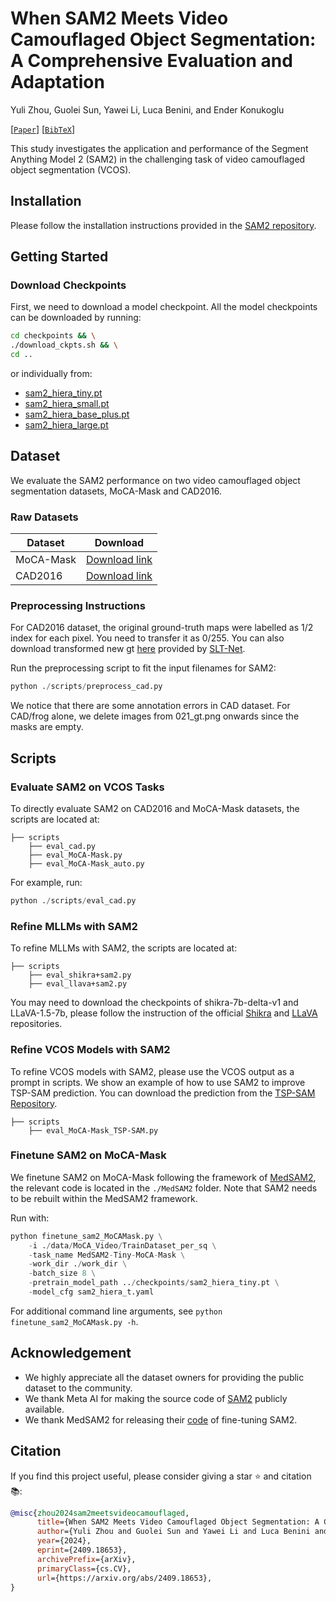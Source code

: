 # When SAM2 Meets Video Camouflaged Object Segmentation: A Comprehensive Evaluation and Adaptation

Yuli Zhou, Guolei Sun, Yawei Li, Luca Benini, and Ender Konukoglu

[[`Paper`](https://arxiv.org/pdf/2409.18653)] [[`BibTeX`](#citation)]


This study investigates the application and performance of the Segment Anything Model 2 (SAM2) in the challenging task of video camouflaged object segmentation (VCOS).


## Installation

Please follow the installation instructions provided in the [SAM2 repository](https://github.com/facebookresearch/sam2). 

## Getting Started

### Download Checkpoints

First, we need to download a model checkpoint. All the model checkpoints can be downloaded by running:

```bash
cd checkpoints && \
./download_ckpts.sh && \
cd ..
```

or individually from:

- [sam2_hiera_tiny.pt](https://dl.fbaipublicfiles.com/segment_anything_2/072824/sam2_hiera_tiny.pt)
- [sam2_hiera_small.pt](https://dl.fbaipublicfiles.com/segment_anything_2/072824/sam2_hiera_small.pt)
- [sam2_hiera_base_plus.pt](https://dl.fbaipublicfiles.com/segment_anything_2/072824/sam2_hiera_base_plus.pt)
- [sam2_hiera_large.pt](https://dl.fbaipublicfiles.com/segment_anything_2/072824/sam2_hiera_large.pt)


## Dataset

We evaluate the SAM2 performance on two video camouflaged object segmentation datasets, MoCA-Mask and CAD2016.

### Raw Datasets
| Dataset | Download |
| ------------------ | -------|
| MoCA-Mask | [Download link](https://drive.google.com/file/d/1FB24BGVrPOeUpmYbKZJYL5ermqUvBo_6/view?usp=sharing) |
| CAD2016 | [Download link](http://vis-www.cs.umass.edu/motionSegmentation/) |

### Preprocessing Instructions

For CAD2016 dataset, the original ground-truth maps were labelled as 1/2 index for each pixel. You need to transfer it as 0/255. You can also download transformed new gt [here](https://drive.google.com/file/d/1LwswF3axQ0BSC6DllTpyL77Ktruy-6M6/view?usp=sharing) provided by [SLT-Net](https://github.com/XuelianCheng/SLT-Net).

Run the preprocessing script to fit the input filenames for SAM2:
```Python
python ./scripts/preprocess_cad.py
```

We notice that there are some annotation errors in CAD dataset. For CAD/frog alone, we delete images from 021_gt.png onwards since the masks are empty.

## Scripts


### Evaluate SAM2 on VCOS Tasks
To directly evaluate SAM2 on CAD2016 and MoCA-Mask datasets, the scripts are located at:

```Shell
├── scripts
    ├── eval_cad.py
    ├── eval_MoCA-Mask.py
    ├── eval_MoCA-Mask_auto.py
```
For example, run:

```Python
python ./scripts/eval_cad.py
```

### Refine MLLMs with SAM2
To refine MLLMs with SAM2, the scripts are located at:

```Shell
├── scripts
    ├── eval_shikra+sam2.py
    ├── eval_llava+sam2.py
```
You may need to download the checkpoints of shikra-7b-delta-v1 and LLaVA-1.5-7b, please follow the instruction of the official [Shikra](https://github.com/shikras/shikra) and [LLaVA](https://github.com/haotian-liu/LLaVA) repositories.

### Refine VCOS Models with SAM2
To refine VCOS models with SAM2, please use the VCOS output as a prompt in scripts. We show an example of how to use SAM2 to improve TSP-SAM prediction. You can download the prediction from the [TSP-SAM Repository](https://github.com/WenjunHui1/TSP-SAM?tab=readme-ov-file).

```Shell
├── scripts
    ├── eval_MoCA-Mask_TSP-SAM.py
```

### Finetune SAM2 on MoCA-Mask
We finetune SAM2 on MoCA-Mask following the framework of [MedSAM2](https://github.com/bowang-lab/MedSAM/tree/MedSAM2), the relevant code is located in the ```./MedSAM2``` folder. Note that SAM2 needs to be rebuilt within the MedSAM2 framework.

Run with:
```Python
python finetune_sam2_MoCAMask.py \
    -i ./data/MoCA_Video/TrainDataset_per_sq \
    -task_name MedSAM2-Tiny-MoCA-Mask \
    -work_dir ./work_dir \
    -batch_size 8 \
    -pretrain_model_path ../checkpoints/sam2_hiera_tiny.pt \
    -model_cfg sam2_hiera_t.yaml
```

For additional command line arguments, see ```python finetune_sam2_MoCAMask.py -h```.

## Acknowledgement
- We highly appreciate all the dataset owners for providing the public dataset to the community.
- We thank Meta AI for making the source code of [SAM2](https://github.com/facebookresearch/segment-anything-2) publicly available.
- We thank MedSAM2 for releasing their [code](https://github.com/bowang-lab/MedSAM/tree/MedSAM2) of fine-tuning SAM2.



## Citation

If you find this project useful, please consider giving a star :star: and citation &#x1F4DA;:

```bibtex
@misc{zhou2024sam2meetsvideocamouflaged,
      title={When SAM2 Meets Video Camouflaged Object Segmentation: A Comprehensive Evaluation and Adaptation}, 
      author={Yuli Zhou and Guolei Sun and Yawei Li and Luca Benini and Ender Konukoglu},
      year={2024},
      eprint={2409.18653},
      archivePrefix={arXiv},
      primaryClass={cs.CV},
      url={https://arxiv.org/abs/2409.18653}, 
}
```
